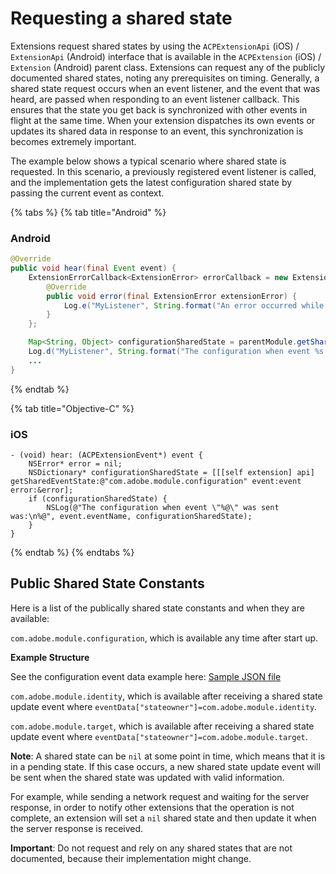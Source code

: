 # Requesting a shared state

Extensions request shared states by using the `ACPExtensionApi` \(iOS\) / `ExtensionApi` \(Android\) interface that is available in the `ACPExtension` \(iOS\) / `Extension` \(Android\) parent class. Extensions can request any of the publicly documented shared states, noting any prerequisites on timing. Generally, a shared state request occurs when an event listener, and the event that was heard, are passed when responding to an event listener callback. This ensures that the state you get back is synchronized with other events in flight at the same time. When your extension dispatches its own events or updates its shared data in response to an event, this synchronization is becomes extremely important.

The example below shows a typical scenario where shared state is requested. In this scenario, a previously registered event listener is called, and the implementation gets the latest configuration shared state by passing the current event as context.

{% tabs %}
{% tab title="Android" %}
### Android

```java
@Override
public void hear(final Event event) {
    ExtensionErrorCallback<ExtensionError> errorCallback = new ExtensionErrorCallback<ExtensionError>() {
        @Override
        public void error(final ExtensionError extensionError) {
            Log.e("MyListener", String.format("An error occurred while retrieving the shared state for configuration %d %s", extensionError.getErrorCode(), extensionError.getErrorName()));
        }
    };

    Map<String, Object> configurationSharedState = parentModule.getSharedEventState("com.adobe.module.configuration", event, errorCallback);
    Log.d("MyListener", String.format("The configuration when event %s was sent was: %s", event.getName(), configurationSharedState));
    ...
}
```
{% endtab %}

{% tab title="Objective-C" %}
### iOS

```text
- (void) hear: (ACPExtensionEvent*) event {
    NSError* error = nil;
    NSDictionary* configurationSharedState = [[[self extension] api] getSharedEventState:@"com.adobe.module.configuration" event:event error:&error];
    if (configurationSharedState) {
        NSLog(@"The configuration when event \"%@\" was sent was:\n%@", event.eventName, configurationSharedState);
    }
}
```
{% endtab %}
{% endtabs %}

## Public Shared State Constants

Here is a list of the publically shared state constants and when they are available:

`com.adobe.module.configuration`, which is available any time after start up.

**Example Structure**

See the configuration event data example here: [Sample JSON file](https://launch.gitbook.io/marketing-mobile-sdk-v5-by-adobe-documentation/sdk-core/sample-json-file)

`com.adobe.module.identity`, which is available after receiving a shared state update event where `eventData["stateowner"]=com.adobe.module.identity`.

`com.adobe.module.target`, which is available after receiving a shared state update event where `eventData["stateowner"]=com.adobe.module.target`.

**Note**: A shared state can be `nil` at some point in time, which means that it is in a pending state. If this case occurs, a new shared state update event will be sent when the shared state was updated with valid information.

For example, while sending a network request and waiting for the server response, in order to notify other extensions that the operation is not complete, an extension will set a `nil` shared state and then update it when the server response is received.

**Important**: Do not request and rely on any shared states that are not documented, because their implementation might change.

